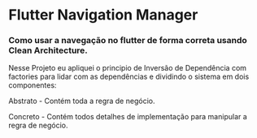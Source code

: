 # Flutter Navigation Manager 

<h3>Como usar a navegação no flutter de forma correta usando Clean Architecture.</h3>

Nesse Projeto eu apliquei o principio de Inversão de Dependência com factories para lidar com as dependências e dividindo o sistema em dois componentes:

Abstrato - Contém toda a regra de negócio.

Concreto - Contém todos detalhes de implementação para manipular a regra de negócio.


